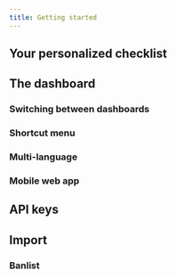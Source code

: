 ```yaml
---
title: Getting started
---
```


## Your personalized checklist

## The dashboard

### Switching between dashboards

### Shortcut menu

### Multi-language

### Mobile web app


## API keys

## Import

### Banlist